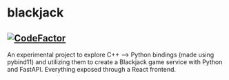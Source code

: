 # blackjack

## [![CodeFactor](https://www.codefactor.io/repository/github/lkk7/blackjack/badge/main)](https://www.codefactor.io/repository/github/lkk7/blackjack/overview/main)

An experimental project to explore C++ --> Python bindings (made using pybind11) and utilizing them to create a Blackjack game service with Python and FastAPI. Everything exposed through a React frontend.
